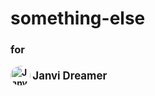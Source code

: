 # something-else
### for
**<a href="https://www.youtube.com/channel/UCa4-5c2gCYxqummRhmh6V4Q" style="text-decoration:none;">
  <img src="https://cdn-knarlix.github.io/images/janvi/logo.png" alt="Janvi Logo"
       width="32" height="32"
       style="border-radius:50%; object-fit:cover; vertical-align:middle;">
  <span style="font-size: 1.2em; font-weight: bold; vertical-align:middle;">Janvi Dreamer</span>
</a>**
